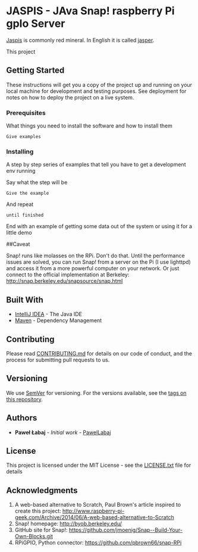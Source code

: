 # JASPIS - JAva Snap! raspberry Pi gpIo Server

[Jaspis](https://pl.wikipedia.org/wiki/Jaspis) is commonly red mineral. In English it is called [jasper](https://en.wikipedia.org/wiki/Jasper).

This project 

## Getting Started

These instructions will get you a copy of the project up and running on your local machine for development and testing purposes. See deployment for notes on how to deploy the project on a live system.

### Prerequisites

What things you need to install the software and how to install them

```
Give examples
```

### Installing

A step by step series of examples that tell you have to get a development env running

Say what the step will be

```
Give the example
```

And repeat

```
until finished
```

End with an example of getting some data out of the system or using it for a little demo

##Caveat

Snap! runs like molasses on the RPi. Don't do that. Until the performance issues are solved, you can run Snap! from a server on the Pi (I use lighttpd) and access it from a more powerful computer on your network. Or just connect to the official implementation at Berkeley: http://snap.berkeley.edu/snapsource/snap.html

## Built With

* [IntelliJ IDEA](https://www.jetbrains.com/idea) - The Java IDE
* [Maven](https://maven.apache.org/) - Dependency Management

## Contributing

Please read [CONTRIBUTING.md]() for details on our code of conduct, and the process for submitting pull requests to us.

## Versioning

We use [SemVer](http://semver.org/) for versioning. For the versions available, see the [tags on this repository](https://github.com/pawellabaj/jaspis/tags).

## Authors

* **Paweł Łabaj** - *Initial work* - [PawelLabaj](https://github.com/pawellabaj)

## License

This project is licensed under the MIT License - see the [LICENSE.txt](https://github.com/pawellabaj/jaspis/LICENSE.txt) file for details

## Acknowledgments

1. A web-based alternative to Scratch, Paul Brown's article inspired to create this project: http://www.raspberry-pi-geek.com/Archive/2014/06/A-web-based-alternative-to-Scratch
1. Snap! homepage: http://byob.berkeley.edu/
1. GitHub site for Snap!: https://github.com/jmoenig/Snap--Build-Your-Own-Blocks.git
1. RPiGPIO, Python connector: https://github.com/pbrown66/snap-RPi
